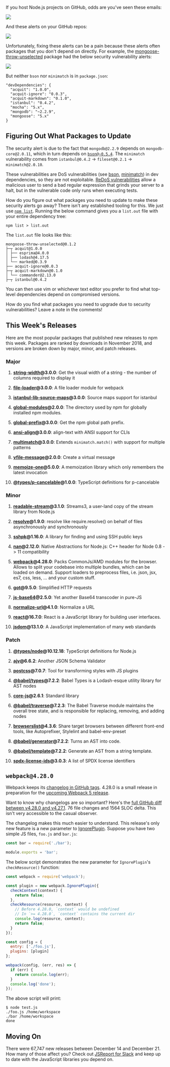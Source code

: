 If you host Node.js projects on GitHub, odds are you've seen these emails:

<img class="outlined" src="https://i.imgur.com/t2fPa96.png">

And these alerts on your GitHub repos:

<img class="outlined" src="https://i.imgur.com/Il4F91f.png">

Unfortunately, fixing these alerts can be a pain because these alerts often
packages that you don't depend on directly. For example, the [mongoose-throw-unselected](https://github.com/mongoosejs/mongoose-throw-unselected) package had the below security vulnerability alerts:

<img class="outlined" src="https://i.imgur.com/4E3x102.png">

But neither `bson` nor `minimatch` is in `package.json`:

```
"devDependencies": {
  "acquit": "1.0.0",
  "acquit-ignore": "0.0.3",
  "acquit-markdown": "0.1.0",
  "istanbul": "0.4.2",
  "mocha": "5.x",
  "mongodb": "~2.2.9",
  "mongoose": "5.x"
}
```

Figuring Out What Packages to Update
------------------------------------

The security alert is due to the fact that `mongodb@2.2.9` depends on `mongodb-core@2.0.11`, which in turn depends on [`bson@~0.5.4`](https://github.com/mongodb-js/mongodb-core/blob/bf2755ceae7d3fcc5895ed7fcd28bd3dc114f36a/package.json#L19). The `minimatch` vulnerability comes from `istanbul@0.4.2` -> `fileset@0.2.1` -> `minimatch@2.0.10`.

These vulnerabilities are DoS vulnerabilities (see [bson](https://nvd.nist.gov/vuln/detail/CVE-2018-13863), [minimatch](https://nvd.nist.gov/vuln/detail/CVE-2016-10540)) in dev dependencies, so they are not exploitable. [ReDoS vulnerabilities](https://www.owasp.org/index.php/Regular_expression_Denial_of_Service_-_ReDoS) allow a malicious user to send a bad regular expression that grinds your server to a halt, but in the vulnerable code only runs when executing tests.

How do you figure out what packages you need to update to make these security alerts go away? There isn't any established tooling for this. We just use [`npm list`](https://docs.npmjs.com/cli/ls.html). Running the below command gives you a `list.out` file with your entire dependency tree:

```
npm list > list.out
```

The `list.out` file looks like this:

```
mongoose-throw-unselected@0.1.2
├─┬ acquit@1.0.0
│ ├── esprima@4.0.0
│ ├── lodash@4.17.5
│ └── marked@0.3.9
├── acquit-ignore@0.0.3
├─┬ acquit-markdown@0.1.0
│ └── commander@2.13.0
├─┬ istanbul@0.4.2
```

You can then use vim or whichever text editor you prefer to find what top-level dependencies depend on compromised versions.

How do you find what packages you need to upgrade due to security vulnerabilities? Leave a note in the comments!

This Week's Releases
--------------------

Here are the most popular packages that published new releases to npm this week. Packages are ranked by downloads in November 2018, and versions are broken down by major, minor, and patch releases.

### Major

1) **[string-width](https://npmjs.com/package/string-width)@3.0.0**: Get the visual width of a string - the number of columns required to display it

2) **[file-loader](https://npmjs.com/package/file-loader)@3.0.0**: A file loader module for webpack

3) **[istanbul-lib-source-maps](https://npmjs.com/package/istanbul-lib-source-maps)@3.0.0**: Source maps support for istanbul

4) **[global-modules](https://npmjs.com/package/global-modules)@2.0.0**: The directory used by npm for globally installed npm modules.

5) **[global-prefix](https://npmjs.com/package/global-prefix)@3.0.0**: Get the npm global path prefix.

6) **[ansi-align](https://npmjs.com/package/ansi-align)@3.0.0**: align-text with ANSI support for CLIs

7) **[multimatch](https://npmjs.com/package/multimatch)@3.0.0**: Extends `minimatch.match()` with support for multiple patterns

8) **[vfile-message](https://npmjs.com/package/vfile-message)@2.0.0**: Create a virtual message

9) **[memoize-one](https://npmjs.com/package/memoize-one)@5.0.0**: A memoization library which only remembers the latest invocation

10) **[@types/p-cancelable](https://npmjs.com/package/@types/p-cancelable)@1.0.0**: TypeScript definitions for p-cancelable

### Minor

1) **[readable-stream](https://npmjs.com/package/readable-stream)@3.1.0**: Streams3, a user-land copy of the stream library from Node.js

2) **[resolve](https://npmjs.com/package/resolve)@1.9.0**: resolve like require.resolve() on behalf of files asynchronously and synchronously

3) **[sshpk](https://npmjs.com/package/sshpk)@1.16.0**: A library for finding and using SSH public keys

4) **[nan](https://npmjs.com/package/nan)@2.12.0**: Native Abstractions for Node.js: C++ header for Node 0.8 -> 11 compatibility

5) **[webpack](https://npmjs.com/package/webpack)@4.28.0**: Packs CommonJs/AMD modules for the browser. Allows to split your codebase into multiple bundles, which can be loaded on demand. Support loaders to preprocess files, i.e. json, jsx, es7, css, less, ... and your custom stuff.

6) **[got](https://npmjs.com/package/got)@9.5.0**: Simplified HTTP requests

7) **[js-base64](https://npmjs.com/package/js-base64)@2.5.0**: Yet another Base64 transcoder in pure-JS

8) **[normalize-url](https://npmjs.com/package/normalize-url)@4.1.0**: Normalize a URL

9) **[react](https://npmjs.com/package/react)@16.7.0**: React is a JavaScript library for building user interfaces.

10) **[jsdom](https://npmjs.com/package/jsdom)@13.1.0**: A JavaScript implementation of many web standards

### Patch

1) **[@types/node](https://npmjs.com/package/@types/node)@10.12.18**: TypeScript definitions for Node.js

2) **[ajv](https://npmjs.com/package/ajv)@6.6.2**: Another JSON Schema Validator

3) **[postcss](https://npmjs.com/package/postcss)@7.0.7**: Tool for transforming styles with JS plugins

4) **[@babel/types](https://npmjs.com/package/@babel/types)@7.2.2**: Babel Types is a Lodash-esque utility library for AST nodes

5) **[core-js](https://npmjs.com/package/core-js)@2.6.1**: Standard library

6) **[@babel/traverse](https://npmjs.com/package/@babel/traverse)@7.2.3**: The Babel Traverse module maintains the overall tree state, and is responsible for replacing, removing, and adding nodes

7) **[browserslist](https://npmjs.com/package/browserslist)@4.3.6**: Share target browsers between different front-end tools, like Autoprefixer, Stylelint and babel-env-preset

8) **[@babel/generator](https://npmjs.com/package/@babel/generator)@7.2.2**: Turns an AST into code.

9) **[@babel/template](https://npmjs.com/package/@babel/template)@7.2.2**: Generate an AST from a string template.

10) **[spdx-license-ids](https://npmjs.com/package/spdx-license-ids)@3.0.3**: A list of SPDX license identifiers

`webpack@4.28.0`
----------------

Webpack keeps its [changelog in GitHub tags](https://github.com/webpack/webpack/releases/tag/v4.28.0). 4.28.0 is a small release in preparation for the [upcoming Webpack 5 release](https://github.com/webpack/webpack/releases/tag/v5.0.0-alpha.0).

Want to know why changelogs are so important? Here's the [full GitHub diff between v4.28.0 and v4.27.1](https://github.com/webpack/webpack/compare/4056506488c1e071dfc9a0127daa61bf531170bf...e871eeb121a69efd6cbfa56f977d5843bf030202). 76 file changes and 1564 SLOC delta. This isn't very accessible to the casual observer.

The changelog makes this much easier to understand. This release's only
new feature is a new parameter to [IgnorePlugin](https://webpack.js.org/plugins/ignore-plugin/). Suppose you have two simple JS files, `foo.js` and `bar.js`:

```javascript
const bar = require('./bar');
```

```javascript
module.exports = 'bar';
```

The below script demonstrates the new parameter for `IgnorePlugin`'s `checkResource()` function:

```javascript
const webpack = require('webpack');

const plugin = new webpack.IgnorePlugin({
  checkContext(context) {
    return false;
  },
  checkResource(resource, context) {
    // Before 4.28.0, `context` would be undefined
    // In `>= 4.28.0`, `context` contains the current dir
    console.log(resource, context);
    return false;
  }
});

const config = {
  entry: ['./foo.js'],
  plugins: [plugin]
};

webpack(config, (err, res) => {
  if (err) {
    return console.log(err);
  }
  console.log('done');
});
```

The above script will print:

```
$ node test.js
./foo.js /home/workspace
./bar /home/workspace
done
```

Moving On
---------

There were 67,747 new releases between December 14 and December 21. How many of those affect you? Check out [JSReport for Slack](https://js.report/slack) and keep up to date with the JavaScript libraries you depend on.
